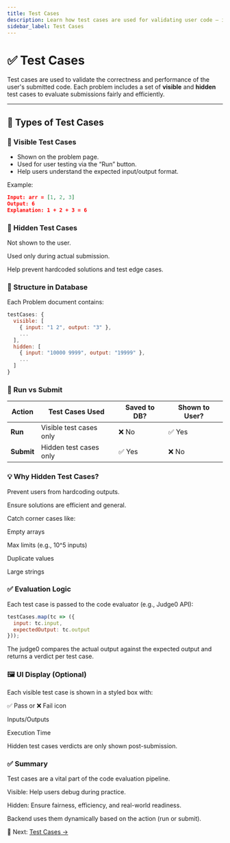 ```yaml
---
title: Test Cases
description: Learn how test cases are used for validating user code — including visible, hidden, and edge cases.
sidebar_label: Test Cases
---
```


# ✅ Test Cases

Test cases are used to validate the correctness and performance of the user's submitted code. Each problem includes a set of **visible** and **hidden** test cases to evaluate submissions fairly and efficiently.

---

## 📂 Types of Test Cases

### 👀 Visible Test Cases

- Shown on the problem page.
- Used for user testing via the “Run” button.
- Help users understand the expected input/output format.

Example:

```json
Input: arr = [1, 2, 3]
Output: 6
Explanation: 1 + 2 + 3 = 6
```

### 🙈 Hidden Test Cases
Not shown to the user.

Used only during actual submission.

Help prevent hardcoded solutions and test edge cases.

### 🔧 Structure in Database
Each Problem document contains:
```js
testCases: {
  visible: [
    { input: "1 2", output: "3" },
    ...
  ],
  hidden: [
    { input: "10000 9999", output: "19999" },
    ...
  ]
}
```

### 🧪 Run vs Submit
| Action     | Test Cases Used         | Saved to DB? | Shown to User?    |
| ---------- | ----------------------- | ------------ | --------------    |
| **Run**    | Visible test cases only | ❌ No         | ✅ Yes          |
| **Submit** | Hidden test cases only  | ✅ Yes        | ❌ No           |

### 💡 Why Hidden Test Cases?
Prevent users from hardcoding outputs.

Ensure solutions are efficient and general.

Catch corner cases like:

Empty arrays

Max limits (e.g., 10^5 inputs)

Duplicate values

Large strings

### ✅ Evaluation Logic
Each test case is passed to the code evaluator (e.g., Judge0 API):

```js
testCases.map(tc => ({
  input: tc.input,
  expectedOutput: tc.output
}));
```
The judge0 compares the actual output against the expected output and returns a verdict per test case.

### 🖼️ UI Display (Optional)
Each visible test case is shown in a styled box with:

✅ Pass or ❌ Fail icon

Inputs/Outputs

Execution Time

Hidden test cases verdicts are only shown post-submission.

### ✅ Summary
Test cases are a vital part of the code evaluation pipeline.

Visible: Help users debug during practice.

Hidden: Ensure fairness, efficiency, and real-world readiness.

Backend uses them dynamically based on the action (run or submit).

📘 Next: [Test Cases →](./4.Submission-evaluation.md)